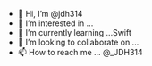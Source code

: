 - 👋 Hi, I’m @jdh314
- 👀 I’m interested in ...
- 🌱 I’m currently learning ...Swift
- 💞️ I’m looking to collaborate on ...
- 📫 How to reach me ... @_JDH314

<!---
jdh314/jdh314 is a ✨ special ✨ repository because its `README.md` (this file) appears on your GitHub profile.
You can click the Preview link to take a look at your changes.
--->
